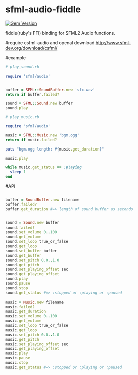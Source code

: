 # sfml-audio-fiddle
[![Gem Version](https://badge.fury.io/rb/sfml-audio-fiddle.svg)](http://badge.fury.io/rb/sfml-audio-fiddle)

fiddle(ruby's FFI) binding for SFML2 Audio functions.

#require csfml-audio and openal
download http://www.sfml-dev.org/download/csfml/

#example

```ruby
# play_sound.rb

require 'sfml/audio'


buffer = SFML::SoundBuffer.new 'sfx.wav'
return if buffer.failed?

sound = SFML::Sound.new buffer
sound.play

```

```ruby
# play_music.rb

require 'sfml/audio'

music = SFML::Music.new 'bgm.ogg'
return if music.failed?

puts "bgm.ogg length: #{music.get_duration}"

music.play

while music.get_status == :playing
  sleep 1
end

```

#API

```ruby

buffer = SoundBuffer.new filename
buffer.failed?
buffer.get_duration #=> length of sound buffer as seconds


sound = Sound.new buffer
sound.failed?
sound.set_volume 0..100
sound.get_volume
sound.set_loop true_or_false
sound.get_loop
sound.set_buffer buffer
sound.get_buffer
sound.set_pitch 0.0..1.0
sound.get_pitch
sound.set_playing_offset sec
sound.get_playing_offset
sound.play
sound.pause
sound.stop
sound.get_status #=> :stopped or :playing or :paused

music = Music.new filename
music.failed?
music.get_duration
music.set_volume 0..100
music.get_volume
music.set_loop true_or_false
music.get_loop
music.set_pitch 0.0..1.0
music.get_pitch
music.set_playing_offset sec
music.get_playing_offset
music.play
music.pause
music.stop
music.get_status #=> :stopped or :playing or :paused


```
